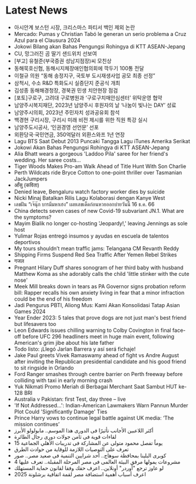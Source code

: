 # Latest News
-  아시안계 보스턴 시장, 크리스마스 파티서 백인 제외 논란
-  Mercado: Pumas y Christian Tabó le generan un serio problema a Cruz Azul para el Clausura 2024
-  Jokowi Bilang akan Bahas Pengungsi Rohingya di KTT ASEAN-Jepang
-  CU, 망그러진 곰 딸기 샌드위치 선보여
-  [부고] 유철준(부국증권 성남지점장)씨 모친상
-  동해묵호신협, 동해시지체장애인협의회에 깍두기 100통 전달
-  이철규 의원 “동해 송정지구, 국토부 도시재생사업 공모 최종 선정”
-  삼척시, 수소 R&D 특화도시 실증단지 준공식 개최
-  김성종 동해해경청장, 경북권 민생 치안현장 점검
-  [포토]구로구, 고려대 구로병원과 ‘구로구치매안심센터’ 위탁운영 협약
-  남양주시복지재단, 2023년 남양주시 후원자의 날 ‘나눔이 빛나는 DAY’ 성료
-  남양주시의회, 2023년 주민자치 성과공유회 참석
-  백경현 구리시장, 구리시 미래 비전 제시를 위한 직원 특강 실시
-  남양주도시공사, ‘인권경영 선언문’ 선포
-  외환당국·국민연금, 350억달러 외환스와프 1년 연장
-  Lagu BTS Saat Debut 2013 Puncaki Tangga Lagu iTunes Amerika Serikat
-  Jokowi Akan Bahas Pengungsi Rohingya di KTT ASEAN-Jepang
-  Alia Bhatt wears a gorgeous 'Laddoo Pila' saree for her friend's wedding. Her saree costs...
-  Tiger Woods Makes Pro-am Walk Ahead of Title Hunt With Son Charlie
-  Perth Wildcats ride Bryce Cotton to one-point thriller over Tasmanian JackJumpers
-  आँसु (कविता)
-  Denied leave, Bengaluru watch factory worker dies by suicide
-  Nicki Minaj Batalkan Rilis Lagu Kolaborasi dengan Kanye West
-  เลขฝัน “เจ๊นุ๊ก บารมีมหาเฮง” เผยเลขเด็ดก่อนหวยออกบ่ายวันนี้ 16 ธ.ค. 66
-  China detects seven cases of new Covid-19 subvariant JN.1. What are the symptoms?
-  Mayim Bialik no longer co-hosting 'Jeopardy!,' leaving Jennings as sole host
-  Yulimar Rojas entregó insumos y ayudas en escuela de talentos deportivos
-  My tours shouldn’t mean traffic jams: Telangana CM Revanth Reddy
-  Shipping Firms Suspend Red Sea Traffic After Yemen Rebel Strikes
-  गजल
-  Pregnant Hilary Duff shares sonogram of her third baby with husband Matthew Koma as she adorably calls the child 'little stinker with the cute nose'
-  Meek Mill breaks down in tears as PA Governor signs probation reform bill: Rapper recalls his own anxiety living in fear that a minor infraction could be the end of his freedom
-  Jadi Pengurus PBTI, Aliong Mus: Kami Akan Konsolidasi Tatap Asian Games 2024
-  Year Ender 2023: 5 tales that prove dogs are not just man's best friend but lifesavers too
-  Leon Edwards issues chilling warning to Colby Covington in final face-off before UFC 296 headliners meet in huge main event, following American's grim jibe about his late father
-  Todo listo: ¡Llegó Jarlan Barrera y así será fichaje!
-  Jake Paul greets Vivek Ramaswamy ahead of fight vs Andre August after inviting the Republican presidential candidate and his good friend to sit ringside in Orlando
-  Ford Ranger smashes through centre barrier on Perth freeway before colliding with taxi in early morning crash
-  Yuk Nikmati Promo Meriah di Berbagai Merchant Saat Sambut HUT ke-128 BRI
-  Australia v Pakistan: first Test, day three – live
-  'If Not Addressed...': Indian-American Lawmakers Warn Pannun Murder Plot Could 'Significantly Damage' Ties
-  Prince Harry vows to continue legal battle against UK media: ‘The mission continues’
-  أكثر اللاعبين الأجانب تأثيرًا فى الدورى هذا الموسم.. مابولولو الأبرز
-  لقاءات قوية فى ثامن جولات دورى رجال الطائرة
-  15 يوماً تفصل محمود متولى عن المشاركة فى تدريبات الأهلي الجماعية
-  تعرف على التوصيات اللازمة للوقاية من حوادث الطرق
-  كوبرى البلينا بمحافظة سوهاج.. أحد شرايين التنمية فى صعيد مصر.. صور
-  4 مشروعات يمولها مرفق البيئة العالمى فى مصر المرحلة المقبلة.. تعرف عليها
-  لو عاوز ترجع "أوردر" أونلاين.. اعرف حقك وفقا لقانون حماية المستهلك
-  اعرف أسباب أهمية استضافة مصر لقمة اتفاقية برشلونة 2025
